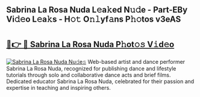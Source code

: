 ## Sabrina La Rosa Nuda L𝚎a𝚔ed N𝚞𝚍e - Part-EBy Vi𝚍𝚎o L𝚎a𝚔s - H𝚘𝚝 O𝚗𝚕yf𝚊ns P𝚑𝚘tos v3eAS

# <h2><a href="http://kf99g6d.oniu.top/?m=Sabrina+La+Rosa+Nuda">🔗👉 🔴 Sabrina La Rosa Nuda P𝚑ot𝚘𝚜 V𝚒d𝚎o</a></h2>

[![Sabrina La Rosa Nuda Nu𝚍e𝚜](https://i.imgur.com/0qMVB7G.gif)](http://kf99g6d.oniu.top/?m=Sabrina+La+Rosa+Nuda)
Web-based artist and dance performer Sabrina La Rosa Nuda, recognized for publishing dance and lifestyle tutorials through solo and collaborative dance acts and brief films. Dedicated educator Sabrina La Rosa Nuda, celebrated for their passion and expertise in teaching and inspiring others.  
